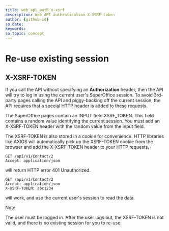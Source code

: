 ```yaml
---
title: web_api_auth_x-xsrf
description: Web API authentication X-XSRF-token
author: {github-id}
so.date: 
keywords: 
so.topic: concept 
---
```


# Re-use existing session

## X-XSRF-TOKEN

If you call the API without specifying an **Authorization** header, then the API will try to log in using the current user's SuperOffice session. To avoid 3rd-party pages calling the API and piggy-backing off the current session, the API requires that a special HTTP header is added to these requests.

The SuperOffice pages contain an INPUT field XSRF_TOKEN. This field contains a random value identifying the current session. You must add an X-XSRF-TOKEN header with the random value from the input field.

The XSRF-TOKEN is also stored in a cookie for convenience. HTTP libraries like AXIOS will automatically pick up the XSRF-TOKEN cookie from the browser and add the X-XSRF-TOKEN header to your HTTP requests.

```http
GET /api/v1/Contact/2
Accept: application/json
```

will return HTTP error 401 Unauthorized.

```http
GET /api/v1/Contact/2
Accept: application/json
X-XSRF-TOKEN: abc1234
```

will work, and use the current user's session to read the data.

> [!NOTE]
> The user must be logged in. After the user logs out, the XSRF-TOKEN is not valid, and there is no existing session for you to re-use.
